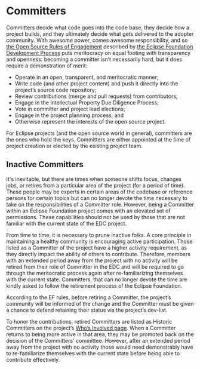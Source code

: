 # Committers
Committers decide what code goes into the code base, they decide how a project builds, and they ultimately decide what gets delivered to the adopter community. With awesome power, comes awesome responsibility, and so [the Open Source Rules of Engagement](https://www.eclipse.org/projects/dev_process/#2_1_Open_Source_Rules_of_Engagement) described by [the Eclipse Foundation Development Process](https://www.eclipse.org/projects/dev_process/) puts meritocracy on equal footing with transparency and openness: becoming a committer isn’t necessarily hard, but it does require a demonstration of merit:
- Operate in an open, transparent, and meritocratic manner;
- Write code (and other project content) and push it directly into the project’s source code repository;
- Review contributions (merge and pull requests) from contributors;
- Engage in the Intellectual Property Due Diligence Process;
- Vote in committer and project lead elections;
- Engage in the project planning process; and
- Otherwise represent the interests of the open source project.

For Eclipse projects (and the open source world in general), committers are the ones who hold the keys. Committers are either appointed at the time of project creation or elected by the existing project team.

## Inactive Committers

It's inevitable, but there are times when someone shifts focus, changes jobs, or retires from a particular area of the project (for a period of time). These people may be experts in certain areas of the codebase or reference persons for certain topics but can no longer devote the time necessary to take on the responsibilities of a Committer role. However, being a Committer within an Eclipse Foundation project comes with an elevated set of permissions. These capabilities should not be used by those that are not familiar with the current state of the EDC project.

From time to time, it is necessary to prune inactive folks. A core principle in maintaining a healthy community is encouraging active participation. Those listed as a Committer of the project have a higher activity requirement, as they directly impact the ability of others to contribute. Therefore, members with an extended period away from the project with no activity will be retired from their role of Committer
in the EDC and will be required to go through the meritocratic process again after re-familiarizing themselves with the current state. Committers, that can no longer devote the time are kindly asked to follow the retirement process of the Eclipse Foundation.

According to the EF rules, before retiring a Committer, the project’s community will be informed of the change and the Committer must be given a chance to defend retaining their status via the project’s dev-list.

To honor the contributions, retired Committers are listed as Historic Committers on the project’s [Who’s Involved page](https://projects.eclipse.org/projects/technology.edc/who). When a Committer returns to being more active in that area, they may be promoted back on the decision of the Committers' committee. However, after an extended period away from the project with no activity those would need demonstrably have to re-familiarize themselves with the current state before being able to contribute effectively.